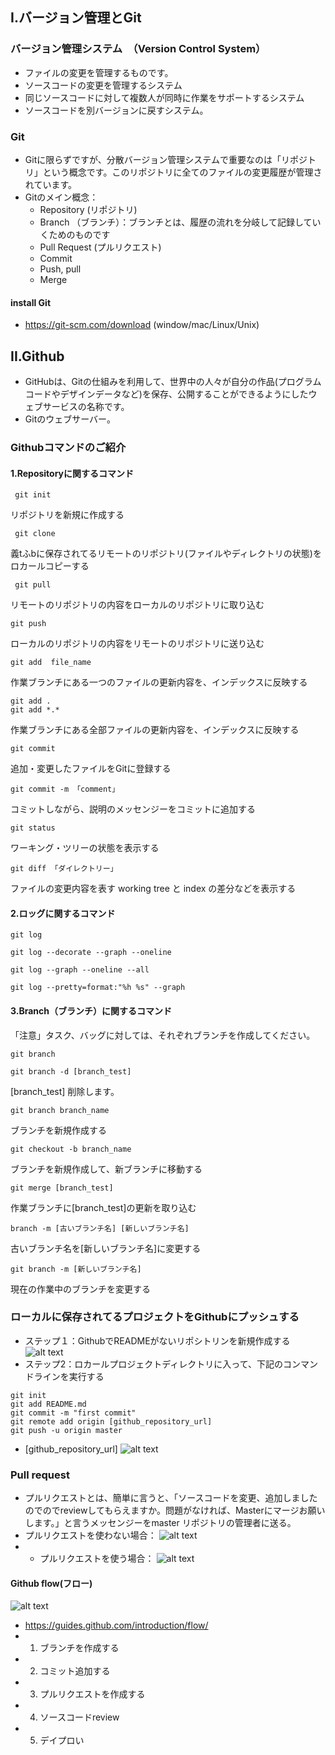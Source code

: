 
## I.バージョン管理とGit

### バージョン管理システム　（Version Control System）
- ファイルの変更を管理するものです。
- ソースコードの変更を管理するシステム
- 同じソースコードに対して複数人が同時に作業をサポートするシステム
- ソースコードを別バージョンに戻すシステム。

### Git
- Gitに限らずですが、分散バージョン管理システムで重要なのは「リポジトリ」という概念です。このリポジトリに全てのファイルの変更履歴が管理されています。
- Gitのメイン概念：
	+ Repository (リポジトリ)
	+ Branch （ブランチ）：ブランチとは、履歴の流れを分岐して記録していくためのものです
	+ Pull Request (プルリクエスト)
	+ Commit
	+ Push, pull
	+ Merge

#### install Git
- https://git-scm.com/download (window/mac/Linux/Unix)

## II.Github
- GitHubは、Gitの仕組みを利用して、世界中の人々が自分の作品(プログラムコードやデザインデータなど)を保存、公開することができるようにしたウェブサービスの名称です。
- Gitのウェブサーバー。

### Githubコマンドのご紹介

#### 1.Repositoryに関するコマンド
```
 git init
```
リポジトリを新規に作成する
```
 git clone
```
義tふbに保存されてるリモートのリポジトリ(ファイルやディレクトリの状態)をロカールコピーする
```
 git pull
```
リモートのリポジトリの内容をローカルのリポジトリに取り込む
```
git push
```
ローカルのリポジトリの内容をリモートのリポジトリに送り込む
```
git add  file_name
```
作業ブランチにある一つのファイルの更新内容を、インデックスに反映する
```
git add . 
git add *.*
```
作業ブランチにある全部ファイルの更新内容を、インデックスに反映する
```
git commit 
```
追加・変更したファイルをGitに登録する

```
git commit -m 「comment」
```
コミットしながら、説明のメッセンジーをコミットに追加する
```
git status
```
ワーキング・ツリーの状態を表示する

```
git diff 「ダイレクトリー」
```
ファイルの変更内容を表す
working tree と index の差分などを表示する

#### 2.ロッグに関するコマンド

```
git log
```
```
git log --decorate --graph --oneline
```
```
git log --graph --oneline --all
```
```
git log --pretty=format:"%h %s" --graph
```

#### 3.Branch（ブランチ）に関するコマンド
 「注意」タスク、バッグに対しては、それぞれブランチを作成してください。

```
git branch
```

```
git branch -d [branch_test]
```
[branch_test] 削除します。

```
git branch branch_name
```
ブランチを新規作成する

```
git checkout -b branch_name
```
ブランチを新規作成して、新ブランチに移動する

```
git merge [branch_test]
```
作業ブランチに[branch_test]の更新を取り込む
```
branch -m [古いブランチ名] [新しいブランチ名]
```
古いブランチ名を[新しいブランチ名]に変更する
```
git branch -m [新しいブランチ名]
```
現在の作業中のブランチを変更する

### ローカルに保存されてるプロジェクトをGithubにプッシュする
- ステップ１：GithubでREADMEがないリポシトリンを新規作成する
![alt text](https://github.com/voiceJapan/TrainningGuide/blob/master/Git/gitRepo.png "github repo Readme")
- ステップ2：ロカールプロジェクトディレクトリに入って、下記のコンマンドラインを実行する
```
git init
git add README.md
git commit -m "first commit"
git remote add origin [github_repository_url]
git push -u origin master

```
- [github_repository_url]
![alt text](https://github.com/voiceJapan/TrainningGuide/blob/master/Git/repoURL.png "repo URL")

### Pull request
- プルリクエストとは、簡単に言うと、「ソースコードを変更、追加しましたのでのでreviewしてもらえますか。問題がなければ、Masterにマージお願いします。」と言うメッセンジーをmaster  リポジトリの管理者に送る。
- プルリクエストを使わない場合：
![alt text](https://github.com/voiceJapan/TrainningGuide/blob/master/Git/normalflow.png "normal flow")
- - プルリクエストを使う場合：
![alt text](https://github.com/voiceJapan/TrainningGuide/blob/master/Git/branchflow.png "branch flow")

#### Github flow(フロー)
![alt text](https://github.com/voiceJapan/TrainningGuide/blob/master/Git/githubFlow.png "github flow")
- https://guides.github.com/introduction/flow/
- 1. ブランチを作成する
- 2. コミット追加する
- 3. プルリクエストを作成する
- 4. ソースコードreview
- 5. デイプロい



